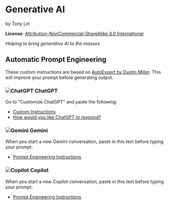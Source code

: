 # Generative AI
by Tony Lin

**License**: [Attribution-NonCommercial-ShareAlike 4.0 International](https://creativecommons.org/licenses/by-nc-sa/4.0/)

_Helping to bring generative AI to the masses_

## Automatic Prompt Engineering

These custom instructions are based on [AutoExpert by Dustin Miller](https://github.com/spdustin/ChatGPT-AutoExpert). This will improve your prompt before generating output.

### ![ChatGPT](https://cdn.oaistatic.com/_next/static/media/favicon-32x32.be48395e.png) ChatGPT
Go to "Customize ChatGPT" and paste the following:
- [Custom Instructions](https://github.com/tonylin919/generative-ai/blob/main/ChatGPT/custom-instructions.txt)
- [How would you like ChatGPT to respond?](https://github.com/tonylin919/generative-ai/blob/main/ChatGPT/how-would-you-like-chatgpt-to-respond.txt)

### ![Gemini](https://www.gstatic.com/lamda/images/gemini_sparkle_v002_d4735304ff6292a690345.svg) Gemini
When you start a new Gemini conversation, paste in this text before typing your prompt:
- [Prompt Engineering Instructions](https://github.com/tonylin919/generative-ai/blob/main/Gemini/prepend-prompt.txt)

### ![Copilot](https://r.bing.com/rp/R8ErSC7kK_3o4eRM-pP2JlReVkE.png) Copilot
When you start a new Copilot conversation, paste in this text before typing your prompt:
- [Prompt Engineering Instructions](https://github.com/tonylin919/generative-ai/blob/main/Copilot/prepend-prompt.txt)
